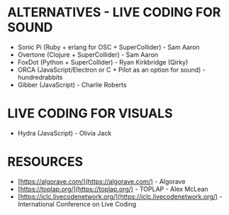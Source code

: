 # ALTERNATIVES - LIVE CODING FOR SOUND
- Sonic Pi (Ruby + erlang for OSC + SuperCollider) - Sam Aaron
- Overtone (Clojure + SuperCollider) - Sam Aaron
- FoxDot (Python + SuperCollider) - Ryan Kirkbridge (Qirky)
- ORCA (JavaScript/Electron or C + Pilot as an option for sound) - hundredrabbits
- Gibber (JavaScript) - Charlie Roberts

# LIVE CODING FOR VISUALS
- Hydra (JavaScript) - Olivia Jack

# RESOURCES
- [https://algorave.com/](https://algorave.com/) - Algorave
- [https://toplap.org/](https://toplap.org/) - TOPLAP - Alex McLean
- [https://iclc.livecodenetwork.org/](https://iclc.livecodenetwork.org/) - International Conference on Live Coding
